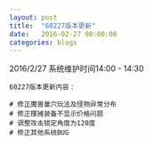 ```yaml
---
layout: post
title:  "60227版本更新"
date:   2016-02-27 00:00:00
categories: blogs
---
```


<!--more-->
<div class="post-content">
<p>
	2016/2/27 系统维护时间14:00 - 14:30

	60227版本更新内容：

	# 修正魔兽巢穴玩法及怪物异常分布
	# 修正摆摊装备不显示价格问题
	# 调整攻击锁定角度为120度
	# 修正其他系统BUG
</p>


</div>